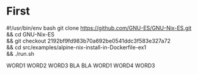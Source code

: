 # First

#!/usr/bin/env bash
git clone https://github.com/GNU-ES/GNU-Nix-ES.git \
&& cd GNU-Nix-ES \
&& git checkout 2192bf9fd983b70a692be0541ddc3f583e327a72 \
&& cd src/examples/alpine-nix-install-in-Dockerfile-ex1 \
&& ./run.sh

WORD1 WORD2 WORD3 BLA BLA WORD1 WORD4 WORD3
